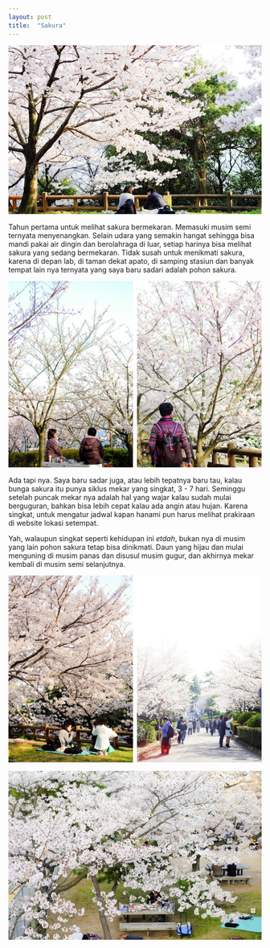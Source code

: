 ```yaml
---
layout: post
title:  "Sakura"
---
```


![20180402_01](/images/20180402_01.JPG)

Tahun pertama untuk melihat sakura bermekaran. Memasuki musim semi ternyata menyenangkan.  Selain udara yang semakin hangat sehingga bisa mandi pakai air dingin dan berolahraga di luar, setiap harinya bisa melihat sakura yang sedang bermekaran. Tidak susah untuk menikmati sakura, karena di depan lab, di taman dekat apato, di samping stasiun dan banyak tempat lain nya ternyata yang saya baru sadari adalah pohon sakura.

![20180402_02](/images/20180402_02.JPG)

Ada tapi nya. Saya baru sadar juga, atau lebih tepatnya baru tau, kalau bunga sakura itu punya siklus mekar yang singkat, 3 - 7 hari. Seminggu setelah puncak mekar nya adalah hal yang wajar kalau sudah mulai berguguran, bahkan bisa lebih cepat kalau ada angin atau hujan. Karena singkat, untuk mengatur jadwal kapan hanami pun harus melihat prakiraan di website lokasi setempat.

Yah, walaupun singkat seperti kehidupan ini *etdah*, bukan nya di musim yang lain pohon sakura tetap bisa dinikmati. Daun yang hijau dan mulai menguning di musim panas dan disusul musim gugur, dan akhirnya mekar kembali di musim semi selanjutnya.

![20180402_03](/images/20180402_03.JPG)

![20180402_03](/images/20180402_04.JPG)
